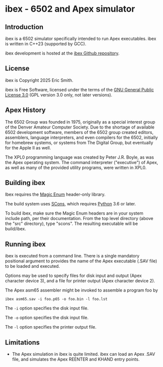 # ibex - 6502 and Apex simulator

## Introduction

ibex is a 6502 simulator specifically intended to run Apex executables.
ibex is written in C++23 (supported by GCC).

ibex development is hosted at the
[ibex Github repository](https://github.com/brouhaha/ibex/).

## License

ibex is Copyright 2025 Eric Smith.

ibex is Free Software, licensed under the terms of the
[GNU General Public License 3.0](https://www.gnu.org/licenses/gpl-3.0.en.html)
(GPL version 3.0 only, not later versions).

## Apex History

The 6502 Group was founded in 1975, originally as a special interest group
of the Denver Amateur Computer Society. Due to the shortage of available
6502 development software, members of the 6502 group created editors,
assemblers, language interpreters, and even compilers for the 6502,
initially for homebrew systems, or systems from The Digital Group, but
eventually for the Apple II as well.

The XPL0 programming language was created by Peter J.R. Boyle, as was the
Apex operating system. The command interpreter ("executive") of Apex, as
well as many of the provided utility programs, were written in XPL0.

## Building ibex

Ibex requires the
[Magic Enum](https://github.com/Neargye/magic_enum)
header-only library.

The build system uses
[SCons](https://scons.org),
which requires
[Python](https://www.python.org/)
3.6 or later.

To build ibex, make sure the Magic Enum headers are in
your system include path, per their documentation. From the top level
directory (above the "src" directory), type "scons". The resulting
executable will be build/ibex.

## Running ibex

ibex is executed from a command line. There is a single mandatory
positional argument to provides the name of the Apex executable
(.SAV file) to be loaded and executed.

Options may be used to specify files for disk input and output
(Apex character device 3), and a file for printer output (Apex
character device 2).

The Apex asm65 assembler might be invoked to assemble a program foo by

```
ibex asm65.sav -i foo.p65 -o foo.bin -l foo.lst
```

The `-i` option specifies the disk input file.

The `-o` option specifies the disk input file.

The `-l` option specifies the printer output file.

## Limitations

* The Apex simulation in ibex is quite limited. ibex can load an
  Apex .SAV file, and simulates the Apex REENTER and KHAND entry
  points.
